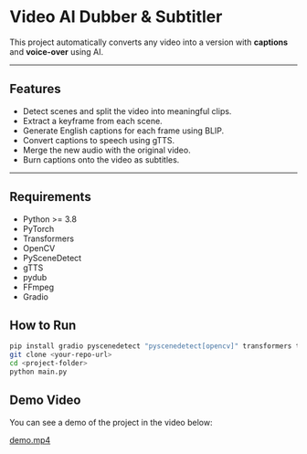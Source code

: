 # Video AI Dubber & Subtitler

This project automatically converts any video into a version with **captions** and **voice-over** using AI.

---

##  Features

- Detect scenes and split the video into meaningful clips.
- Extract a keyframe from each scene.
- Generate English captions for each frame using BLIP.
- Convert captions to speech using gTTS.
- Merge the new audio with the original video.
- Burn captions onto the video as subtitles.

---

##  Requirements

- Python >= 3.8
- PyTorch
- Transformers
- OpenCV
- PySceneDetect
- gTTS
- pydub
- FFmpeg
- Gradio

## How to Run
  
```bash
pip install gradio pyscenedetect "pyscenedetect[opencv]" transformers torch gtts pydub requests
git clone <your-repo-url>
cd <project-folder>
python main.py
```

## Demo Video

You can see a demo of the project in the video below:

[demo.mp4](blip_demo.mp4)


